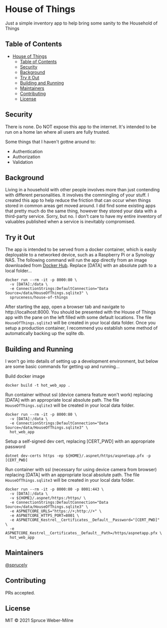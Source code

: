 # House of Things

Just a simple inventory app to help bring some sanity to the Household of Things

## Table of Contents

- [House of Things](#house-of-things)
  - [Table of Contents](#table-of-contents)
  - [Security](#security)
  - [Background](#background)
  - [Try it Out](#try-it-out)
  - [Building and Running](#building-and-running)
  - [Maintainers](#maintainers)
  - [Contributing](#contributing)
  - [License](#license)

## Security

There is none. Do NOT expose this app to the internet. It's intended to be run on a home lan where all users are fully trusted.

Some things that I haven't gottne around to:
- Authentication
- Authorization
- Validation

## Background

Living in a household with other people involves more than just contending with different personalities. It involves the commingling
of your stuff. I created this app to help reduce the friction that can occur when things stored in common areas get moved around.
I did find some existing apps that pretty much do the same thing, however they stored your data with a third-party service. Sorry,
but no. I don't care to have my entire inventory of valuables published when a service is inevitably compromised.

## Try it Out

The app is intended to be served from a docker container, which is easily deployable to a networked device, such as a Raspberry Pi or a
Synology NAS. The following command will run the app directly from an image downloaded from [Docker Hub](https://hub.docker.com/).
Replace [DATA] with an absolute path to a local folder...

```
docker run --rm -it -p 8000:80 \
  -v [DATA]:/data \
  -e ConnectionStrings:DefaultConnection="Data Source=/data/HouseOfThings.sqlite3" \
  spruceness/house-of-things
```

After starting the app, open a browser tab and navigate to http://localhost:8000. You should be presented with the House of Things app
with the pane on the left filled with some default locations. The file `HouseOfThings.sqlite3` will be created in your local data
folder. Once you setup a production container, I recommend you establish some method of automatically backing up the sqlite db.

## Building and Running

I won't go into details of setting up a development environment, but below are some basic commands for getting up and running...

Build docker image
```
docker build -t hot_web_app .
```

Run container without ssl (device camera feature won't work) replacing [DATA] with an appropriate local absolute path. The file
`HouseOfThings.sqlite3` will be created in your local data folder.
```
docker run --rm -it -p 8000:80 \
  -v [DATA]:/data \
  -e ConnectionStrings:DefaultConnection="Data Source=/data/HouseOfThings.sqlite3" \
  hot_web_app
```

Setup a self-signed dev cert, replacing [CERT_PWD] with an appropriate password
```
dotnet dev-certs https -ep ${HOME}/.aspnet/https/aspnetapp.pfx -p [CERT_PWD]
```

Run container with ssl (necessary for using device camera from browser) replacing [DATA] with an appropriate local absolute path. The file `HouseOfThings.sqlite3` will be created in your local data folder.
```
docker run --rm -it -p 8000:80 -p 8001:443 \
  -v [DATA]:/data \
  -v ${HOME}/.aspnet/https:/https/ \
  -e ConnectionStrings:DefaultConnection="Data Source=/data/HouseOfThings.sqlite3" \
  -e ASPNETCORE_URLS="https://+;http://+" \
  -e ASPNETCORE_HTTPS_PORT=8001 \
  -e ASPNETCORE_Kestrel__Certificates__Default__Password="[CERT_PWD]" \
  -e ASPNETCORE_Kestrel__Certificates__Default__Path=/https/aspnetapp.pfx \
  hot_web_app
```

## Maintainers

[@sprucely](https://github.com/sprucely)

## Contributing

PRs accepted.

## License

MIT © 2021 Spruce Weber-Milne
